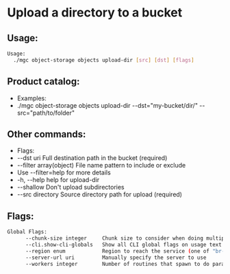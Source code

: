 # Upload a directory to a bucket

## Usage:
```bash
Usage:
  ./mgc object-storage objects upload-dir [src] [dst] [flags]
```

## Product catalog:
- Examples:
- ./mgc object-storage objects upload-dir --dst="my-bucket/dir/" --src="path/to/folder"

## Other commands:
- Flags:
- --dst uri                Full destination path in the bucket (required)
- --filter array(object)   File name pattern to include or exclude
- Use --filter=help for more details
- -h, --help                   help for upload-dir
- --shallow                Don't upload subdirectories
- --src directory          Source directory path for upload (required)

## Flags:
```bash
Global Flags:
      --chunk-size integer     Chunk size to consider when doing multipart requests. Specified in Mb (range: 8 - 5120) (default 8)
      --cli.show-cli-globals   Show all CLI global flags on usage text
      --region enum            Region to reach the service (one of "br-mgl1", "br-ne1" or "br-se1") (default "br-ne1")
      --server-url uri         Manually specify the server to use
      --workers integer        Number of routines that spawn to do parallel operations within object_storage (min: 1) (default 5)
```


